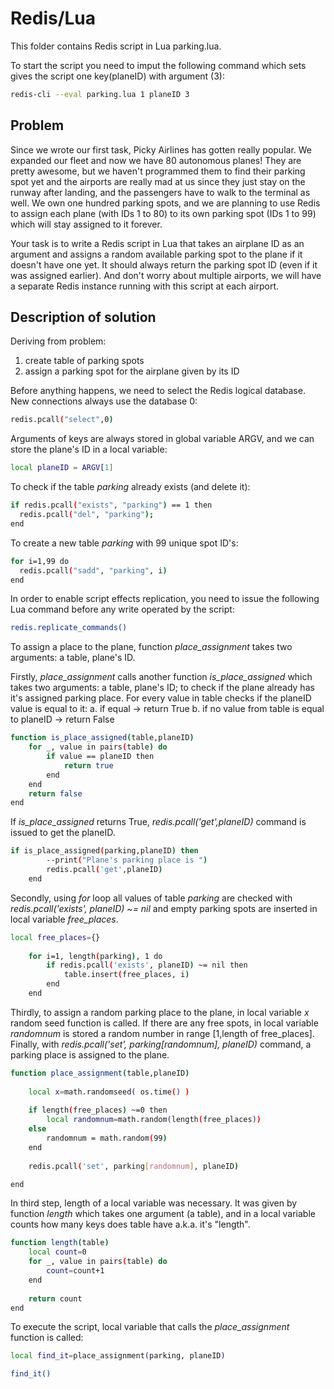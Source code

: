 # Redis/Lua

This folder contains Redis script in Lua parking.lua. 

To start the script you need to imput the following command which sets gives the script one key(planeID) with argument (3):

```bash
redis-cli --eval parking.lua 1 planeID 3
```

## Problem 

Since we wrote our first task, Picky Airlines has gotten really popular. We expanded our fleet
and now we have 80 autonomous planes! They are pretty awesome, but we haven't
programmed them to find their parking spot yet and the airports are really mad at us since they
just stay on the runway after landing, and the passengers have to walk to the terminal as well.
We own one hundred parking spots, and we are planning to use Redis to assign each plane
(with IDs 1 to 80) to its own parking spot (IDs 1 to 99) which will stay assigned to it forever.

Your task is to write a Redis script in Lua that takes an airplane ID as an argument and assigns
a random available parking spot to the plane if it doesn't have one yet. It should always return
the parking spot ID (even if it was assigned earlier). And don't worry about multiple airports, we will have a separate Redis instance running with this script at each airport.

## Description of solution

Deriving from problem:
  1. create table of parking spots
  2. assign a parking spot for the airplane given by its ID

Before anything happens, we need to select the Redis logical database. 
New connections always use the database 0:

```bash
redis.pcall("select",0)
```
Arguments of keys are always stored in global variable ARGV, and we can store the plane's ID in a local variable:

```bash
local planeID = ARGV[1]
```

To check if the table *parking* already exists (and delete it):

```bash
if redis.pcall("exists", "parking") == 1 then
  redis.pcall("del", "parking");
end
```
To create a new table *parking* with 99 unique spot ID's:

```bash
for i=1,99 do
  redis.pcall("sadd", "parking", i)
end
```
In order to enable script effects replication, you need to issue the following Lua command before any write operated by the script:

```bash
redis.replicate_commands()
```

To assign a place to the plane, function *place_assignment* takes two arguments: a table, plane's ID.

Firstly, *place_assignment* calls another function *is_place_assigned* which takes two arguments: a table, plane's ID; to check if the plane already has it's assigned parking place. For every value in table checks if the planeID value is equal to it:
		a. if equal -> return True
        	b. if no value from table is equal to planeID -> return False
		
```bash
function is_place_assigned(table,planeID)
	for _, value in pairs(table) do
		if value == planeID then
			return true
		end
	end
	return false
end
```
If *is_place_assigned* returns True, *redis.pcall('get',planeID)* command is issued to get the planeID.

```bash
if is_place_assigned(parking,planeID) then
		--print("Plane's parking place is ")
		redis.pcall('get',planeID)
	end
```

Secondly, using *for* loop all values of table *parking* are checked with *redis.pcall('exists', planeID) ~= nil* and empty parking spots are inserted in local variable *free_places*.

```bash
local free_places={}
	
	for i=1, length(parking), 1 do
		if redis.pcall('exists', planeID) ~= nil then
			table.insert(free_places, i)
		end
	end
```

Thirdly, to assign a random parking place to the plane, in local variable *x* random seed function is called. If there are any free spots, in local variable *randomnum* is stored a random number in range [1,length of free_places].
Finally, with *redis.pcall('set', parking[randomnum], planeID)* command, a parking place is assigned to the plane.

```bash
function place_assignment(table,planeID)
	
	local x=math.randomseed( os.time() )
	
	if length(free_places) ~=0 then
	    local randomnum=math.random(length(free_places))
	else
	    randomnum = math.random(99)
	end
	
	redis.pcall('set', parking[randomnum], planeID)

end
```

In third step, length of a local variable was necessary. It was given by function *length* which takes one argument (a table), and in a local variable counts how many keys does table have a.k.a. it's "length".

```bash
function length(table)
	local count=0
	for _, value in pairs(table) do
		count=count+1
	end
	
	return count
end
```

To execute the script, local variable that calls the *place_assignment* function is called:

```bash
local find_it=place_assignment(parking, planeID)

find_it()
```
